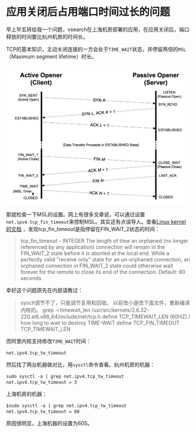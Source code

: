 # 应用关闭后占用端口时间过长的问题

早上毕玄转给我一个问题，vsearch在上海机房部署的应用，在应用关闭后，端口释放的时间要比杭州机房的时间长。

TCP的基本知识，主动关闭连接的一方会处于`TIME_WAIT`状态，并停留两倍的`MSL`（Maximum segment lifetime）时长。

![6fa8a81e-b153-4800-8515-344e739aefb1](media/6fa8a81e-b153-4800-8515-344e739aefb1.png)


那就检查一下MSL的设置。网上有很多文章说，可以通过设置`net.ipv4.tcp_fin_timeout`来控制MSL。其实这有点误导人。查看[Linux kernel的文档](https://www.kernel.org/doc/Documentation/networking/ip-sysctl.txt) ，发现tcp_fin_timeout是指停留在FIN_WAIT_2状态的时间：

> tcp_fin_timeout - INTEGER
The length of time an orphaned (no longer referenced by any application) connection will remain in the FIN_WAIT_2 state before it is aborted at the local end.  While a perfectly valid "receive only" state for an un-orphaned connection, an orphaned connection in FIN_WAIT_2 state could otherwise wait forever for the remote to close its end of the connection. Default: 60 seconds

幸好这个问题原先在内部请教过：

> sysctl调节不了，只能调节复用和回收。
以前改小是改下面文件，重新编译内核的。
grep -i timewait_len /usr/src/kernels/2.6.32-220.el6.x86_64/include/net/tcp.h
define TCP_TIMEWAIT_LEN (60HZ) / how long to wait to destroy TIME-WAIT
define TCP_FIN_TIMEOUT TCP_TIMEWAIT_LEN

而阿里内核支持修改`TIME_WAIT`时间：

    net.ipv4.tcp_tw_timeout
    
然后找了两台机器做对比，用`sysctl`命令查看。杭州机房的机器：

    sudo sysctl -a | grep net.ipv4.tcp_tw_timeout
    net.ipv4.tcp_tw_timeout = 3
    
上海机房的机器：

    $sudo sysctl -a | grep net.ipv4.tcp_tw_timeout
    net.ipv4.tcp_tw_timeout = 60
    
原因很明显，上海机器的设置为60S。

